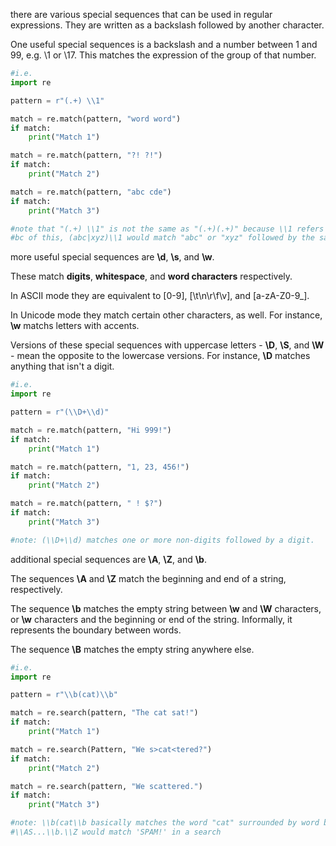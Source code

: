 there are various special sequences that can be used in regular expressions. They are written as a backslash followed by another character.

One useful special sequences is a backslash and a number between 1 and 99, e.g. \\1 or \\17. This matches the expression of the group of that number.

```python
#i.e.
import re

pattern = r"(.+) \\1"

match = re.match(pattern, "word word")
if match:
	print("Match 1")

match = re.match(pattern, "?! ?!")
if match:
	print("Match 2")

match = re.match(pattern, "abc cde")
if match:
	print("Match 3")

#note that "(.+) \\1" is not the same as "(.+)(.+)" because \\1 refers to the first group's subexpression, which is the matched expression itself, and not the regex pattern.
#bc of this, (abc|xyz)\\1 would match "abc" or "xyz" followed by the same thing.
```

more useful special sequences are **\\d**, **\\s**, and **\\w**.

These match **digits**, **whitespace**, and **word characters** respectively.

In ASCII mode they are equivalent to \[0-9\], \[\\t\\n\\r\\f\\v\], and \[a-zA-Z0-9\_\].

In Unicode mode they match certain other characters, as well. For instance, **\\w** matchs letters with accents.

Versions of these special sequences with uppercase letters - **\\D**, **\\S**, and **\\W** - mean the opposite to the lowercase versions. For instance, **\\D** matches anything that isn't a digit.

```python
#i.e.
import re

pattern = r"(\\D+\\d)"

match = re.match(pattern, "Hi 999!")
if match:
	print("Match 1")

match = re.match(pattern, "1, 23, 456!")
if match:
	print("Match 2")

match = re.match(pattern, " ! $?")
if match:
	print("Match 3")

#note: (\\D+\\d) matches one or more non-digits followed by a digit.
```

additional special sequences are **\\A**, **\\Z**, and **\\b**.

The sequences **\\A** and **\\Z** match the beginning and end of a string, respectively.

The sequence **\\b** matches the empty string between **\\w** and **\\W** characters, or **\\w** characters and the beginning or end of the string. Informally, it represents the boundary between words.

The sequence **\\B** matches the empty string anywhere else.

```python
#i.e.
import re

pattern = r"\\b(cat)\\b"

match = re.search(pattern, "The cat sat!")
if match:
	print("Match 1")

match = re.search(Pattern, "We s>cat<tered?")
if match:
	print("Match 2")

match = re.search(pattern, "We scattered.")
if match:
	print("Match 3")

#note: \\b(cat\\b basically matches the word "cat" surrounded by word boundaries.
#\\AS...\\b.\\Z would match 'SPAM!' in a search
```